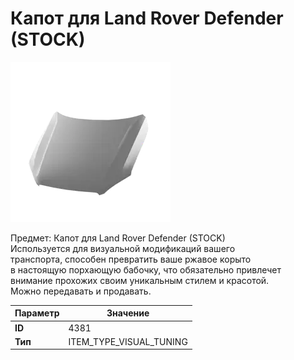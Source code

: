 # Капот для Land Rover Defender (STOCK)

![Item Image](../img/4381.webp?raw=true)

Предмет: Капот для Land Rover Defender (STOCK)<br>Используется для визуальной модификаций вашего<br>транспорта, способен превратить ваше ржавое корыто<br>в настоящую порхающую бабочку, что обязательно привлечет<br>внимание прохожих своим уникальным стилем и красотой.<br>Можно передавать и продавать.


| Параметр | Значение |
|----------|----------|
| **ID** | 4381 |
| **Тип** | ITEM_TYPE_VISUAL_TUNING |

